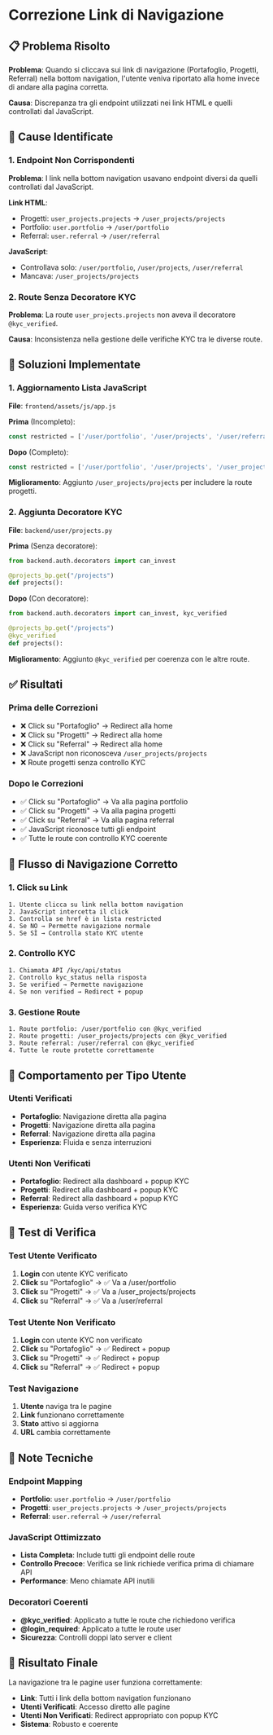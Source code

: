 # Correzione Link di Navigazione

## 📋 Problema Risolto

**Problema**: Quando si cliccava sui link di navigazione (Portafoglio, Progetti, Referral) nella bottom navigation, l'utente veniva riportato alla home invece di andare alla pagina corretta.

**Causa**: Discrepanza tra gli endpoint utilizzati nei link HTML e quelli controllati dal JavaScript.

## 🎯 Cause Identificate

### 1. Endpoint Non Corrispondenti
**Problema**: I link nella bottom navigation usavano endpoint diversi da quelli controllati dal JavaScript.

**Link HTML**:
- Progetti: `user_projects.projects` → `/user_projects/projects`
- Portfolio: `user.portfolio` → `/user/portfolio`
- Referral: `user.referral` → `/user/referral`

**JavaScript**:
- Controllava solo: `/user/portfolio`, `/user/projects`, `/user/referral`
- Mancava: `/user_projects/projects`

### 2. Route Senza Decoratore KYC
**Problema**: La route `user_projects.projects` non aveva il decoratore `@kyc_verified`.

**Causa**: Inconsistenza nella gestione delle verifiche KYC tra le diverse route.

## 🔧 Soluzioni Implementate

### 1. Aggiornamento Lista JavaScript

**File**: `frontend/assets/js/app.js`

**Prima** (Incompleto):
```javascript
const restricted = ['/user/portfolio', '/user/projects', '/user/referral', '/user/search', '/user/deposits', '/user/withdrawals'];
```

**Dopo** (Completo):
```javascript
const restricted = ['/user/portfolio', '/user/projects', '/user_projects/projects', '/user/referral', '/user/search', '/user/deposits', '/user/withdrawals'];
```

**Miglioramento**: Aggiunto `/user_projects/projects` per includere la route progetti.

### 2. Aggiunta Decoratore KYC

**File**: `backend/user/projects.py`

**Prima** (Senza decoratore):
```python
from backend.auth.decorators import can_invest

@projects_bp.get("/projects")
def projects():
```

**Dopo** (Con decoratore):
```python
from backend.auth.decorators import can_invest, kyc_verified

@projects_bp.get("/projects")
@kyc_verified
def projects():
```

**Miglioramento**: Aggiunto `@kyc_verified` per coerenza con le altre route.

## ✅ Risultati

### Prima delle Correzioni
- ❌ Click su "Portafoglio" → Redirect alla home
- ❌ Click su "Progetti" → Redirect alla home
- ❌ Click su "Referral" → Redirect alla home
- ❌ JavaScript non riconosceva `/user_projects/projects`
- ❌ Route progetti senza controllo KYC

### Dopo le Correzioni
- ✅ Click su "Portafoglio" → Va alla pagina portfolio
- ✅ Click su "Progetti" → Va alla pagina progetti
- ✅ Click su "Referral" → Va alla pagina referral
- ✅ JavaScript riconosce tutti gli endpoint
- ✅ Tutte le route con controllo KYC coerente

## 🔄 Flusso di Navigazione Corretto

### 1. Click su Link
```
1. Utente clicca su link nella bottom navigation
2. JavaScript intercetta il click
3. Controlla se href è in lista restricted
4. Se NO → Permette navigazione normale
5. Se SÌ → Controlla stato KYC utente
```

### 2. Controllo KYC
```
1. Chiamata API /kyc/api/status
2. Controllo kyc_status nella risposta
3. Se verified → Permette navigazione
4. Se non verified → Redirect + popup
```

### 3. Gestione Route
```
1. Route portfolio: /user/portfolio con @kyc_verified
2. Route progetti: /user_projects/projects con @kyc_verified
3. Route referral: /user/referral con @kyc_verified
4. Tutte le route protette correttamente
```

## 🎨 Comportamento per Tipo Utente

### Utenti Verificati
- **Portafoglio**: Navigazione diretta alla pagina
- **Progetti**: Navigazione diretta alla pagina
- **Referral**: Navigazione diretta alla pagina
- **Esperienza**: Fluida e senza interruzioni

### Utenti Non Verificati
- **Portafoglio**: Redirect alla dashboard + popup KYC
- **Progetti**: Redirect alla dashboard + popup KYC
- **Referral**: Redirect alla dashboard + popup KYC
- **Esperienza**: Guida verso verifica KYC

## 🧪 Test di Verifica

### Test Utente Verificato
1. **Login** con utente KYC verificato
2. **Click** su "Portafoglio" → ✅ Va a /user/portfolio
3. **Click** su "Progetti" → ✅ Va a /user_projects/projects
4. **Click** su "Referral" → ✅ Va a /user/referral

### Test Utente Non Verificato
1. **Login** con utente KYC non verificato
2. **Click** su "Portafoglio" → ✅ Redirect + popup
3. **Click** su "Progetti" → ✅ Redirect + popup
4. **Click** su "Referral" → ✅ Redirect + popup

### Test Navigazione
1. **Utente** naviga tra le pagine
2. **Link** funzionano correttamente
3. **Stato** attivo si aggiorna
4. **URL** cambia correttamente

## 📝 Note Tecniche

### Endpoint Mapping
- **Portfolio**: `user.portfolio` → `/user/portfolio`
- **Progetti**: `user_projects.projects` → `/user_projects/projects`
- **Referral**: `user.referral` → `/user/referral`

### JavaScript Ottimizzato
- **Lista Completa**: Include tutti gli endpoint delle route
- **Controllo Precoce**: Verifica se link richiede verifica prima di chiamare API
- **Performance**: Meno chiamate API inutili

### Decoratori Coerenti
- **@kyc_verified**: Applicato a tutte le route che richiedono verifica
- **@login_required**: Applicato a tutte le route user
- **Sicurezza**: Controlli doppi lato server e client

## 🎉 Risultato Finale

La navigazione tra le pagine user funziona correttamente:
- **Link**: Tutti i link della bottom navigation funzionano
- **Utenti Verificati**: Accesso diretto alle pagine
- **Utenti Non Verificati**: Redirect appropriato con popup KYC
- **Sistema**: Robusto e coerente
